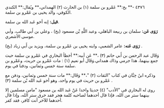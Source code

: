 ٤٣٧٦ -** بخ:** عَمْرو بن سلمة (١) بن الحارث (٢) الهمداني،** ويُقال:** الكندي الكوفي، والد يحيى بن عَمْرو بن سلمة.

**قيل:** إنه أخو عَبد الله بن سلمة.

**رَوَى عَن:** سلمان بن ربيعة الباهلي، وعبد اللَّهِ بْن مسعود (بخ) ، وعلي بن أَبي طالب، وأبي موسى الأشعري.

**رَوَى عَنه:** عامر الشعبي، وابنه يحيى بن عَمْرو بن سلمة، ويزيد بن أَبي زياد (بخ) .

وَقَال عبد الرحمن بن أَبي حاتم (٣) ،** عَن أبيه:** أخطأ البخاري في عَمْرو بن سلمة حيث جمع بينهما، هذا جرمي وذاك همداني.وَقَال أبو نعيم (١) : مات عَمْرو بن حريث، وعَمْرو بن سلمة سنة خمس وثمانين، ودفنا في يوم.

وذكره ابنُ حِبَّان في كتاب "الثقات (٢) "،** وَقَال:** مات سنة خمس وثمانين، ودفن مع عَمْرو بن حريث في يوم واحد، وهو أخو عَبد الله بْن سلمة (٣) .

روى له البخاري في "الأدب" (٤) حديثا واحدا عَنْ عَبد الله بن مسعود "مامن مسلمين إلا بينهما ستر من الله، فإذا قال أحدهما لصاحبه كلمة هجر فقد خرق ستر الله، وإذا قال أحدهما للآخر أنت كافر، فقد كفر.